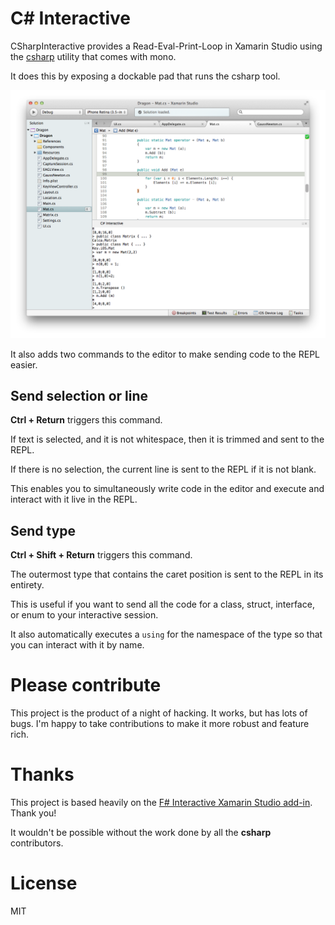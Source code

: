 # C# Interactive

CSharpInteractive provides a Read-Eval-Print-Loop in Xamarin Studio using the [csharp][] utility that comes with mono.

It does this by exposing a dockable pad that runs the csharp tool.

<img src="Screenshots/Matrix.png"/>

It also adds two commands to the editor to make sending code to the REPL easier.


## Send selection or line

**Ctrl + Return** triggers this command.

If text is selected, and it is not whitespace, then it is trimmed and sent to the REPL.

If there is no selection, the current line is sent to the REPL if it is not blank.

This enables you to simultaneously write code in the editor and execute and interact with it live in the REPL.


## Send type

**Ctrl + Shift + Return** triggers this command.

The outermost type that contains the caret position is sent to the REPL in its entirety.

This is useful if you want to send all the code for a class, struct, interface, or enum to your interactive session.

It also automatically executes a `using` for the namespace of the type so that you can interact with it by name.


# Please contribute

This project is the product of a night of hacking. It works, but has lots of bugs. I'm happy to take contributions to make it more robust and feature rich.


# Thanks

This project is based heavily on the [F# Interactive Xamarin Studio add-in][fsi]. Thank you!

It wouldn't be possible without the work done by all the **csharp** contributors.


# License

MIT



[csharp]: http://www.mono-project.com/CsharpRepl
[fsi]: https://github.com/fsharp/fsharpbinding/tree/master/monodevelop

